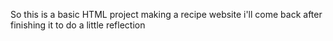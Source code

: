So this is a basic HTML project making a recipe website i'll come back
after finishing it to do a little reflection

